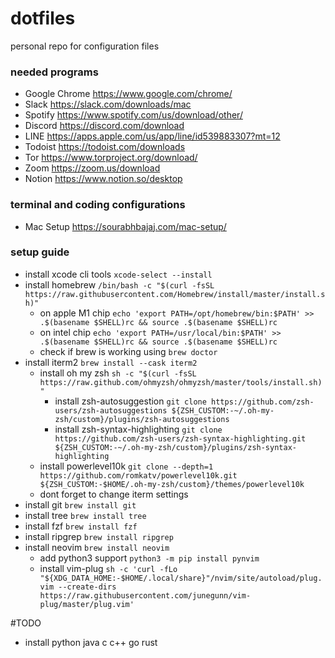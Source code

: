 # dotfiles
personal repo for configuration files

### needed programs
- Google Chrome https://www.google.com/chrome/
- Slack https://slack.com/downloads/mac
- Spotify https://www.spotify.com/us/download/other/
- Discord https://discord.com/download
- LINE https://apps.apple.com/us/app/line/id539883307?mt=12
- Todoist https://todoist.com/downloads
- Tor https://www.torproject.org/download/
- Zoom https://zoom.us/download
- Notion https://www.notion.so/desktop

### terminal and coding configurations
- Mac Setup https://sourabhbajaj.com/mac-setup/

### setup guide
- install xcode cli tools `xcode-select --install`
- install homebrew `/bin/bash -c "$(curl -fsSL https://raw.githubusercontent.com/Homebrew/install/master/install.sh)"`
  - on apple M1 chip `echo 'export PATH=/opt/homebrew/bin:$PATH' >> .$(basename $SHELL)rc && source .$(basename $SHELL)rc`
  - on intel chip `echo 'export PATH=/usr/local/bin:$PATH' >> .$(basename $SHELL)rc && source .$(basename $SHELL)rc`
  - check if brew is working using `brew doctor`
- install iterm2 `brew install --cask iterm2`
  - install oh my zsh `sh -c "$(curl -fsSL https://raw.github.com/ohmyzsh/ohmyzsh/master/tools/install.sh)"`
    - install zsh-autosuggestion `git clone https://github.com/zsh-users/zsh-autosuggestions ${ZSH_CUSTOM:-~/.oh-my-zsh/custom}/plugins/zsh-autosuggestions`
    - install zsh-syntax-highlighting `git clone https://github.com/zsh-users/zsh-syntax-highlighting.git ${ZSH_CUSTOM:-~/.oh-my-zsh/custom}/plugins/zsh-syntax-highlighting`
  - install powerlevel10k `git clone --depth=1 https://github.com/romkatv/powerlevel10k.git ${ZSH_CUSTOM:-$HOME/.oh-my-zsh/custom}/themes/powerlevel10k`
  - dont forget to change iterm settings
- install git `brew install git`
- install tree `brew install tree`
- install fzf `brew install fzf`
- install ripgrep `brew install ripgrep`
- install neovim `brew install neovim`
  - add python3 support `python3 -m pip install pynvim`
  - install vim-plug `sh -c 'curl -fLo "${XDG_DATA_HOME:-$HOME/.local/share}"/nvim/site/autoload/plug.vim --create-dirs https://raw.githubusercontent.com/junegunn/vim-plug/master/plug.vim'`

#TODO
- install python java c c++ go rust
